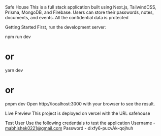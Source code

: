 Safe House
This is a full stack application built using Next.js, TailwindCSS, Prisma, MongoDB, and Firebase. Users can store their passwords, notes, documents, and events. All the confidential data is protected

Getting Started
First, run the development server:

npm run dev
# or
yarn dev
# or
pnpm dev
Open http://localhost:3000 with your browser to see the result.

Live Preview
This project is deployed on vercel with the URL safehouse

Test User
Use the following credentials to test the application
Username - mabhishek0221@gmail.com
Password - dixfy6-pucvAk-qojhuh
